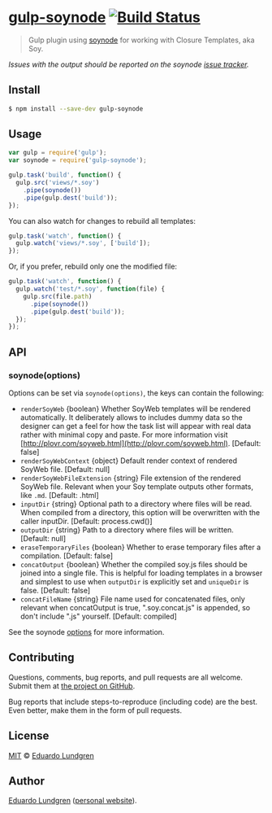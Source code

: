 # [gulp-soynode](http://gulpjs.com) [![Build Status](https://travis-ci.org/eduardolundgren/gulp-soynode.svg?branch=master)](https://travis-ci.org/eduardolundgren/gulp-soynode)

> Gulp plugin using [soynode](https://github.com/Medium/soynode) for working with Closure Templates, aka Soy.

*Issues with the output should be reported on the soynode [issue tracker](https://github.com/Medium/soynode/issues).*

## Install

```bash
$ npm install --save-dev gulp-soynode
```

## Usage

```js
var gulp = require('gulp');
var soynode = require('gulp-soynode');

gulp.task('build', function() {
  gulp.src('views/*.soy')
    .pipe(soynode())
    .pipe(gulp.dest('build'));
});
```

You can also watch for changes to rebuild all templates:

```js
gulp.task('watch', function() {
  gulp.watch('views/*.soy', ['build']);
});
```

Or, if you prefer, rebuild only one the modified file:

```js
gulp.task('watch', function() {
  gulp.watch('test/*.soy', function(file) {
    gulp.src(file.path)
      .pipe(soynode())
      .pipe(gulp.dest('build'));
  });
});
```

## API

### soynode(options)

Options can be set via `soynode(options)`, the keys can contain the following:

- `renderSoyWeb` {boolean} Whether SoyWeb templates will be rendered automatically. It deliberately allows to includes dummy data so the designer can get a feel for how the task list will appear with real data rather with minimal copy and paste. For more information visit [http://plovr.com/soyweb.html](http://plovr.com/soyweb.html). [Default: false]
- `renderSoyWebContext` {object} Default render context of rendered SoyWeb file. [Default: null]
- `renderSoyWebFileExtension` {string} File extension of the rendered SoyWeb file. Relevant when your Soy template outputs other formats, like `.md`. [Default: .html]
- `inputDir` {string} Optional path to a directory where files will be read. When compiled from a directory, this option will be overwritten with the caller inputDir. [Default: process.cwd()]
- `outputDir` {string} Path to a directory where files will be written. [Default: null]
- `eraseTemporaryFiles` {boolean} Whether to erase temporary files after a compilation. [Default: false]
- `concatOutput` {boolean} Whether the compiled soy.js files should be joined into a single file. This is helpful for loading templates in a browser and simplest to use when `outputDir` is explicitly set and `uniqueDir` is false. [Default: false]
- `concatFileName` {string} File name used for concatenated files, only relevant when concatOutput is true, ".soy.concat.js" is appended, so don't include ".js" yourself. [Default: compiled]

See the soynode [options](https://github.com/Medium/soynode) for more information.

Contributing
------------

Questions, comments, bug reports, and pull requests are all welcome. Submit them at
[the project on GitHub](https://github.com/eduardolundgren/gulp-soynode/issues).

Bug reports that include steps-to-reproduce (including code) are the best. Even better, make them in
the form of pull requests.

## License

[MIT](http://opensource.org/licenses/MIT) © [Eduardo Lundgren](http://eduardo.io)

Author
------

[Eduardo Lundgren](https://github.com/eduardolundgren)
([personal website](http://eduardo.io)).
